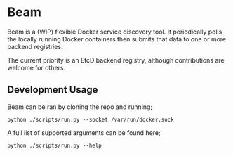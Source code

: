 Beam
====================

Beam is a (WIP) flexible Docker service discovery tool. It periodically polls the locally running Docker containers then submits that data to one or more backend registries. 

The current priority is an EtcD backend registry, although contributions are welcome for others.

## Development Usage ##

Beam can be ran by cloning the repo and running;

`python ./scripts/run.py --socket /var/run/docker.sock`

A full list of supported arguments can be found here;

`python ./scripts/run.py --help`
